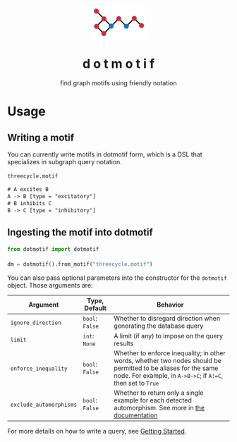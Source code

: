 <p align="center">
  <img align="center" src="./logo.png" / width="25%">
  <h1 align="center" fontsize="2em">d o t m o t i f</h1>
</p>
<p align="center">find graph motifs using friendly notation</p>

# Usage

## Writing a motif

You can currently write motifs in dotmotif form, which is a DSL that specializes in subgraph query notation.

`threecycle.motif`
```
# A excites B
A -> B [type = "excitatory"]
# B inhibits C
B -> C [type = "inhibitory"]
```

## Ingesting the motif into dotmotif

```python
from dotmotif import dotmotif

dm = dotmotif().from_motif("threecycle.motif")
```

You can also pass optional parameters into the constructor for the `dotmotif` object. Those arguments are:

| Argument                | Type, Default   | Behavior                                                                                                                                                                       |
| ----------------------- | --------------- | ------------------------------------------------------------------------------------------------------------------------------------------------------------------------------ |
| `ignore_direction`      | `bool`: `False` | Whether to disregard direction when generating the database query                                                                                                              |
| `limit`                 | `int`: `None`   | A limit (if any) to impose on the query results                                                                                                                                |
| `enforce_inequality`    | `bool`: `False` | Whether to enforce inequality; in other words, whether two nodes should be permitted to be aliases for the same node. For example, in `A->B->C`; if `A!=C`, then set to `True` |
| `exclude_automorphisms` | `bool`: `False` | Whether to return only a single example for each detected automorphism. See more in [the documentation](docs/Automorphisms.md)                                                 |


For more details on how to write a query, see [Getting Started](docs/start.md).
